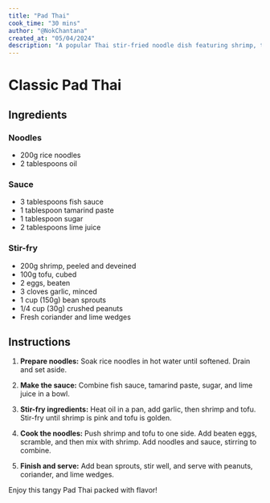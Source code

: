 ```yaml
---
title: "Pad Thai"
cook_time: "30 mins"
author: "@NokChantana"
created_at: "05/04/2024"
description: "A popular Thai stir-fried noodle dish featuring shrimp, tofu, and vibrant spices, offering a perfect balance of sweet, sour, and spicy flavors."
---
```


# Classic Pad Thai

## Ingredients

### Noodles

- 200g rice noodles
- 2 tablespoons oil

### Sauce

- 3 tablespoons fish sauce
- 1 tablespoon tamarind paste
- 1 tablespoon sugar
- 2 tablespoons lime juice

### Stir-fry

- 200g shrimp, peeled and deveined
- 100g tofu, cubed
- 2 eggs, beaten
- 3 cloves garlic, minced
- 1 cup (150g) bean sprouts
- 1/4 cup (30g) crushed peanuts
- Fresh coriander and lime wedges

## Instructions

1. **Prepare noodles:** Soak rice noodles in hot water until softened. Drain and set aside.

2. **Make the sauce:** Combine fish sauce, tamarind paste, sugar, and lime juice in a bowl.

3. **Stir-fry ingredients:** Heat oil in a pan, add garlic, then shrimp and tofu. Stir-fry until shrimp is pink and tofu is golden.

4. **Cook the noodles:** Push shrimp and tofu to one side. Add beaten eggs, scramble, and then mix with shrimp. Add noodles and sauce, stirring to combine.

5. **Finish and serve:** Add bean sprouts, stir well, and serve with peanuts, coriander, and lime wedges.

Enjoy this tangy Pad Thai packed with flavor!